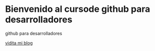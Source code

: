 # Bienvenido al cursode github para desarrolladores

github para desarrolladores

[vidita mi blog](http://google.es)
